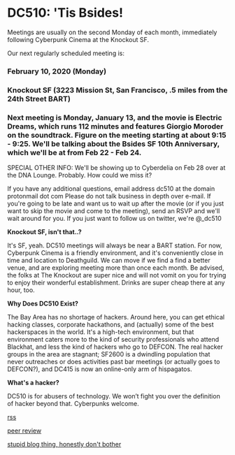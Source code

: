 # DC510: 'Tis Bsides!
Meetings are usually on the second Monday of each month, immediately following Cyberpunk Cinema at the Knockout SF.

Our next regularly scheduled meeting is:

### February 10, 2020 (Monday)
### Knockout SF (3223 Mission St, San Francisco, .5 miles from the 24th Street BART)
### Next meeting is Monday, January 13, and the movie is Electric Dreams, which runs 112 minutes and features Giorgio Moroder on the soundtrack. Figure on the meeting starting at about 9:15 - 9:25. We'll be talking about the Bsides SF 10th Anniversary, which we'll be at from Feb 22 - Feb 24.

SPECIAL OTHER INFO: We'll be showing up to Cyberdelia on Feb 28 over at the DNA Lounge. Probably. How could we miss it?


If you have any additional questions, email
address dc510 at the domain protonmail dot com
Please do not talk business in depth over e-mail. If you're going to be late and want us to wait up after the movie (or if you just want to skip the movie and come to the meeting), send an RSVP and we'll wait around for you.
If you just want to follow us on twitter, we're @_dc510


**Knockout SF, isn't that..?**

It's SF, yeah. DC510 meetings will always be near a BART station. For now, Cyberpunk Cinema is a friendly environment, and it's conveniently close in time and location to Deathguild. We can move if we find a find a better venue, and are exploring meeting more than once each month. Be advised, the folks at The Knockout are super nice and will not vomit on you for trying to enjoy their wonderful establishment. Drinks are super cheap there at any hour, too.


**Why Does DC510 Exist?**

The Bay Area has no shortage of hackers. Around here, you can get ethical hacking classes, corporate hackathons, and (actually) some of the best hackerspaces in the world. It's a high-tech environment, but that environment caters more to the kind of security professionals who attend Blackhat, and less the kind of hackers who go to DEFCON. The real hacker groups in the area are stagnant; SF2600 is a dwindling population that never outreaches or does activities past bar meetings (or actually goes to DEFCON?), and DC415 is now an online-only arm of hispagatos.


**What's a hacker?**

DC510 is for abusers of technology. We won’t fight you over the definition of hacker beyond that. Cyberpunks welcome.


[rss](rss.xml)







[peer review](peerreview.md)


[stupid blog thing, honestly don't bother](blogthing.md)
